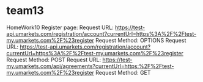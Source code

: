 # team13
HomeWork10
Register page:
Request URL: https://test-api.umarkets.com/registration/account?currentUrl=https%3A%2F%2Ftest-my.umarkets.com%2F%23register
Request Method: OPTIONS
Request URL: https://test-api.umarkets.com/registration/account?currentUrl=https%3A%2F%2Ftest-my.umarkets.com%2F%23register
Request Method: POST
Request URL: https://test-my.umarkets.com/api/agreements?currentUrl=https:%2F%2Ftest-my.umarkets.com%2F%23register
Request Method: GET

